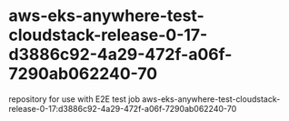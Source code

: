 # aws-eks-anywhere-test-cloudstack-release-0-17-d3886c92-4a29-472f-a06f-7290ab062240-70
repository for use with E2E test job aws-eks-anywhere-test-cloudstack-release-0-17:d3886c92-4a29-472f-a06f-7290ab062240-70

